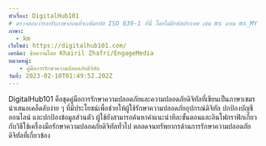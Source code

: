 ```yaml
---
หัวเรื่อง: DigitalHub101
# ตรวจสอบว่ารองรับภาษาก่อนที่จะเพิ่มรหัส ISO 639-1 ที่นี่ โดยไม่มีรหัสประเทศ เช่น ms แทน ms_MY
ภาษา:
  - km
เว็บไซต์: https://digitalhub101.com/
เครดิต: ข้อความโดย Khairil Zhafri/EngageMedia
หมวดหมู่:
   - คู่มือการรักษาความปลอดภัยดิจิทัล
วันที่: 2023-02-10T01:49:52.202Z
---
```

D﻿igitalHub101 คือชุดคู่มือการรักษาความปลอดภัยและความปลอดภัยดิจิทัลที่เขียนเป็นภาษาเขมร นำเสนอเคล็ดลับง่าย ๆ ที่มีประโยชน์เพื่อช่วยให้ผู้ใช้รักษาความปลอดภัยอุปกรณ์ดิจิทัล ปกป้องบัญชีออนไลน์ และปกป้องข้อมูลส่วนตัว ผู้ใช้ยังสามารถค้นหาคำแนะนำทีละขั้นตอนและอินโฟกราฟิกเกี่ยวกับวิธีใช้เครื่องมือรักษาความปลอดภัยดิจิทัลทั่วไป ตลอดจนทรัพยากรด้านการรักษาความปลอดภัยดิจิทัลที่เกี่ยวข้อง